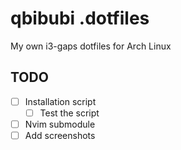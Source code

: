 # qbibubi .dotfiles

My own i3-gaps dotfiles for Arch Linux

    
## TODO

- [ ] Installation script 
    - [ ] Test the script
- [ ] Nvim submodule
- [ ] Add screenshots
